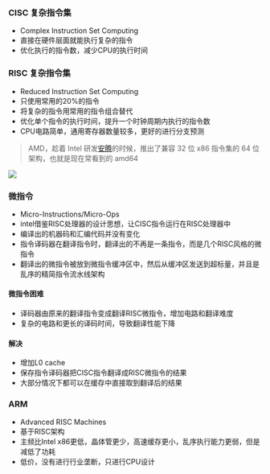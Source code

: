 ### CISC 复杂指令集
- Complex Instruction Set Computing
- 直接在硬件层面就能执行复杂的指令
- 优化执行的指令数，减少CPU的执行时间

### RISC 复杂指令集
- Reduced Instruction Set Computing
- 只使用常用的20%的指令
- 将复杂的指令用常用的指令组合替代
- 优化单个指令的执行时间，提升一个时钟周期内执行的指令数
- CPU电路简单，通用寄存器数量较多，更好的进行分支预测

> AMD，趁着 Intel 研发[安腾](https://wiki.heysq.com/jsjzc/cpu%E5%8A%A0%E9%80%9F/#vliw)的时候，推出了兼容 32 位 x86 指令集的 64 位架构，也就是现在常看到的 amd64

![](http://image.heysq.com/wiki/jsjzc/sisc_risc.jpeg)

### 微指令
- Micro-Instructions/Micro-Ops
- intel借鉴RISC处理器的设计思想，让CISC指令运行在RISC处理器中
- 编译出的机器码和汇编代码并没有变化
- 指令译码器在翻译指令时，翻译出的不再是一条指令，而是几个RISC风格的微指令
- 翻译出的微指令被放到微指令缓冲区中，然后从缓冲区发送到超标量，并且是乱序的精简指令流水线架构

#### 微指令困难
- 译码器由原来的翻译指令变成翻译RISC微指令，增加电路和翻译难度
- 复杂的电路和更长的译码时间，导致翻译性能下降

#### 解决
- 增加L0 cache
- 保存指令译码器把CISC指令翻译成RISC微指令的结果
- 大部分情况下都可以在缓存中直接取到翻译后的结果


### ARM
- Advanced RISC Machines
- 基于RISC架构
- 主频比Intel x86更低，晶体管更少，高速缓存更小，乱序执行能力更弱，但是减低了功耗
- 低价，没有进行行业垄断，只进行CPU设计